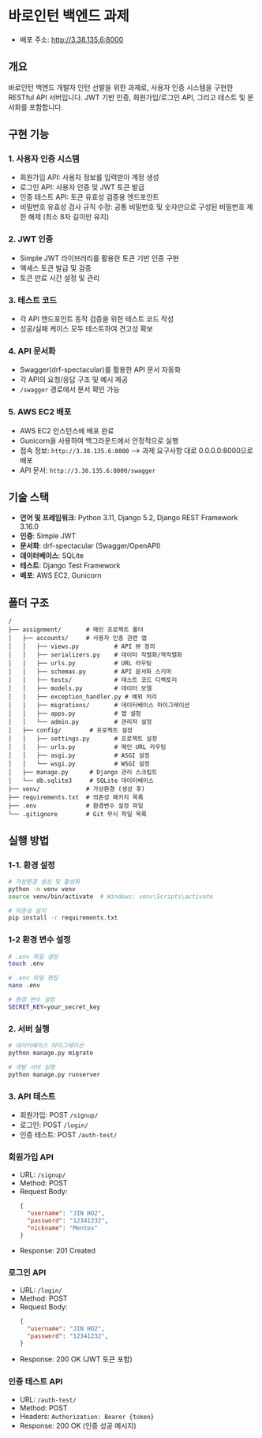 # 바로인턴 백엔드 과제
 - 배포 주소: http://3.38.135.6:8000

## 개요
바로인턴 백엔드 개발자 인턴 선발을 위한 과제로, 사용자 인증 시스템을 구현한 RESTful API 서버입니다. JWT 기반 인증, 회원가입/로그인 API, 그리고 테스트 및 문서화를 포함합니다.

## 구현 기능

### 1. 사용자 인증 시스템
- 회원가입 API: 사용자 정보를 입력받아 계정 생성
- 로그인 API: 사용자 인증 및 JWT 토큰 발급
- 인증 테스트 API: 토큰 유효성 검증용 엔드포인트
- 비밀번호 유효성 검사 규칙 수정: 공통 비밀번호 및 숫자만으로 구성된 비밀번호 제한 해제 (최소 8자 길이만 유지)

### 2. JWT 인증
- Simple JWT 라이브러리를 활용한 토큰 기반 인증 구현
- 액세스 토큰 발급 및 검증
- 토큰 만료 시간 설정 및 관리

### 3. 테스트 코드
- 각 API 엔드포인트 동작 검증을 위한 테스트 코드 작성
- 성공/실패 케이스 모두 테스트하여 견고성 확보

### 4. API 문서화
- Swagger(drf-spectacular)를 활용한 API 문서 자동화
- 각 API의 요청/응답 구조 및 예시 제공
- `/swagger` 경로에서 문서 확인 가능

### 5. AWS EC2 배포
- AWS EC2 인스턴스에 배포 완료
- Gunicorn을 사용하여 백그라운드에서 안정적으로 실행
- 접속 정보: `http://3.38.135.6:8000` --> 과제 요구사항 대로 0.0.0.0:8000으로 배포
- API 문서: `http://3.38.135.6:8000/swagger` 

## 기술 스택
- **언어 및 프레임워크**: Python 3.11, Django 5.2, Django REST Framework 3.16.0
- **인증**: Simple JWT
- **문서화**: drf-spectacular (Swagger/OpenAPI)
- **데이터베이스**: SQLite
- **테스트**: Django Test Framework
- **배포**: AWS EC2, Gunicorn

## 폴더 구조
```
/
├── assignment/       # 메인 프로젝트 폴더
│   ├── accounts/     # 사용자 인증 관련 앱
│   │   ├── views.py          # API 뷰 정의
│   │   ├── serializers.py    # 데이터 직렬화/역직렬화
│   │   ├── urls.py           # URL 라우팅
│   │   ├── schemas.py        # API 문서화 스키마
│   │   ├── tests/            # 테스트 코드 디렉토리
│   │   ├── models.py         # 데이터 모델
│   │   ├── exception_handler.py # 예외 처리
│   │   ├── migrations/       # 데이터베이스 마이그레이션
│   │   ├── apps.py           # 앱 설정
│   │   └── admin.py          # 관리자 설정
│   ├── config/        # 프로젝트 설정
│   │   ├── settings.py       # 프로젝트 설정
│   │   ├── urls.py           # 메인 URL 라우팅
│   │   ├── asgi.py           # ASGI 설정
│   │   └── wsgi.py           # WSGI 설정
│   ├── manage.py      # Django 관리 스크립트
│   └── db.sqlite3     # SQLite 데이터베이스
├── venv/             # 가상환경 (생성 후)
├── requirements.txt  # 의존성 패키지 목록
├── .env              # 환경변수 설정 파일
└── .gitignore        # Git 무시 파일 목록
```

## 실행 방법

### 1-1. 환경 설정
```bash
# 가상환경 생성 및 활성화
python -m venv venv
source venv/bin/activate  # Windows: venv\Scripts\activate

# 의존성 설치
pip install -r requirements.txt
```
### 1-2 환경 변수 설정
```bash
# .env 파일 생성
touch .env

# .env 파일 편집
nano .env

# 환경 변수 설정
SECRET_KEY=your_secret_key
```

### 2. 서버 실행
```bash
# 데이터베이스 마이그레이션
python manage.py migrate

# 개발 서버 실행
python manage.py runserver
```

### 3. API 테스트
- 회원가입: POST `/signup/`
- 로그인: POST `/login/`
- 인증 테스트: POST `/auth-test/`

### 회원가입 API
- URL: `/signup/`
- Method: POST
- Request Body:
  ```json
  {
    "username": "JIN HO2",
    "password": "12341232",
    "nickname": "Mentos"
  }
  ```
- Response: 201 Created

### 로그인 API
- URL: `/login/`
- Method: POST
- Request Body:
  ```json
  {
    "username": "JIN HO2",
    "password": "12341232",
  }
  ```
- Response: 200 OK (JWT 토큰 포함)

### 인증 테스트 API
- URL: `/auth-test/`
- Method: POST
- Headers: `Authorization: Bearer {token}`
- Response: 200 OK (인증 성공 메시지)

